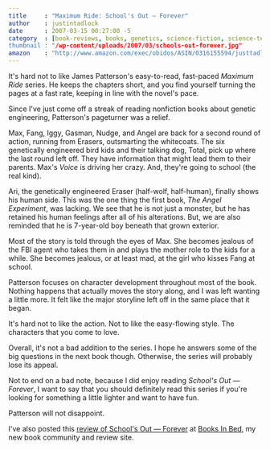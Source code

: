 ```yaml
---
title     : "Maximum Ride: School's Out — Forever"
author    : justintadlock
date      : 2007-03-15 00:27:00 -5
category  : [book-reviews, books, genetics, science-fiction, science-technology]"
thumbnail : "/wp-content/uploads/2007/03/schools-out-forever.jpg"
amazon    : "http://www.amazon.com/exec/obidos/ASIN/0316155594/justtadl-20"
---
```


It's hard not to like James Patterson's easy-to-read, fast-paced <em> Maximum Ride</em> series.  He keeps the chapters short, and you find yourself turning the pages at a fast rate, keeping in line with the novel's pace.

Since I've just come off a streak of reading nonfiction books about genetic engineering, Patterson's pageturner was a relief.

Max, Fang, Iggy, Gasman, Nudge, and Angel are back for a second round of action, running from Erasers, outsmarting the whitecoats.  The six genetically engineered bird kids and their talking dog, Total, pick up where the last round left off.  They have information that might lead them to their parents.  Max's <em> Voice</em> is driving her crazy.  And, they're going to school (the real kind).

Ari, the genetically engineered Eraser (half-wolf, half-human), finally shows his human side.  This was the one thing the first book, <em> The Angel Experiment</em>, was lacking.  We see that he is not just a monster, but he has retained his human feelings after all of his alterations.  But, we are also reminded that he is 7-year-old boy beneath that grown exterior.

Most of the story is told through the eyes of Max.  She becomes jealous of the FBI agent who takes them in and plays the mother role to the kids for a while.  She becomes jealous, or at least mad, at the girl who kisses Fang at school.

Patterson focuses on character development throughout most of the book.  Nothing happens that actually moves the story along, and I was left wanting a little more.  It felt like the major storyline left off in the same place that it began.

It's hard not to like the action.  Not to like the easy-flowing style.  The characters that you come to love.

Overall, it's not a bad addition to the series.  I hope he answers some of the big questions in the next book though.  Otherwise, the series will probably lose its appeal.

Not to end on a bad note, because I did enjoy reading <i> School's Out &mdash; Forever</i>, I want to say that you should definitely read this series if you're looking for something a little lighter and want to have fun.

Patterson will not disappoint.

I've also posted this <a href="http://booksinbed.com/archives/2007/03/14/maximum-ride-schools-out-forever" title="Maximum Ride Review at Books In Bed"> review of School's Out &mdash; Forever</a> at <a href="http://booksinbed.com" title="Books In Bed"> Books In Bed</a>, my new book community and review site.
